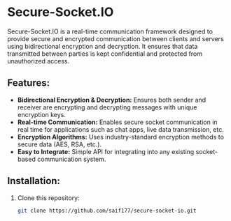 # Secure-Socket.IO

Secure-Socket.IO is a real-time communication framework designed to provide secure and encrypted communication between clients and servers using bidirectional encryption and decryption. It ensures that data transmitted between parties is kept confidential and protected from unauthorized access.

## Features:
- **Bidirectional Encryption & Decryption:** Ensures both sender and receiver are encrypting and decrypting messages with unique encryption keys.
- **Real-time Communication:** Enables secure socket communication in real time for applications such as chat apps, live data transmission, etc.
- **Encryption Algorithms:** Uses industry-standard encryption methods to secure data (AES, RSA, etc.).
- **Easy to Integrate:** Simple API for integrating into any existing socket-based communication system.

## Installation:

1. Clone this repository:
   ```bash
   git clone https://github.com/saif177/secure-socket-io.git
